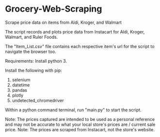 # Grocery-Web-Scraping
Scrape price data on items from Aldi, Kroger, and Walmart 

The script records and plots price data from Instacart for Aldi, Kroger, Walmart, and Ruler Foods. 

The "Item_List.csv" file contains each respective item's url for the script to navigate the browser too. 

Requirements: 
Install python 3. 

Install the following with pip: 
1. selenium
2. datetime
3. pandas
4. plotly
5. undetected_chromedriver

Within a python command terminal, run "main.py" to start the script. 

Note: The prices captured are intended to be used as a personal reference and may not be accurate to what your local store's prices are / current sale price. 
Note: The prices are scraped from Instacart, not the store's website. 

